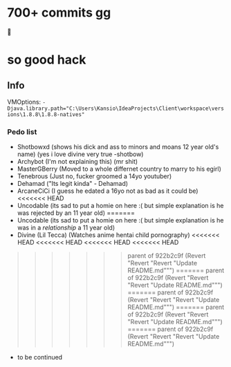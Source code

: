 # 700+ commits gg
:muscle:<br>

[//]: # (## code someone should implement)

[//]: # (```java)

[//]: # (Map<String, String> params = new HashMap<String, String>&#40;&#41;;)

[//]: # (    params.put&#40;"lastUpdate", "Date 2022/1/18 Time 11:45:44&"&#41;;)

[//]: # (    params.put&#40;"name", "test5"&#41;;)

[//]: # (    params.put&#40;"author", "tezers"&#41;;)

[//]: # (    Map<String, String> bParams = new HashMap<>&#40;&#41;;)

[//]: # (    bParams.put&#40;"data", "test"&#41;;)

[//]: # (    try { )

[//]: # (      System.out.println&#40;HttpUtil.postForm&#40;HttpUtil.appendQueryParams&#40;"https://sleekapi.realreset.repl.co/api/verifiedconfig", params&#41;, bParams, null&#41;&#41;;)

[//]: # (    } catch&#40;Exception e&#41; {)

[//]: # (     e.printStackTrace&#40;&#41;;)

[//]: # (   })

[//]: # (```)

# so good hack
## Info
VMOptions: `-Djava.library.path="C:\Users\Kansio\IdeaProjects\Client\workspace\versions\1.8.8\1.8.8-natives"`
### Pedo list  
- Shotbowxd (shows his dick and ass to minors and moans 12 year old's name) (yes i love divine very true -shotbow)
- Archybot (I'm not explaining this) (mr shit)
- MasterGBerry (Moved to a whole differnet country to marry to his egirl)
- Tenebrous (Just no, fucker groomed a 14yo youtuber)
- Dehamad ("Its legit kinda" - Dehamad) 
- ArcaneCiCi (I guess he edated a 16yo not as bad as it could be)
<<<<<<< HEAD
- Uncodable (its sad to put a homie on here :( but simple explanation is he was rejected by an 11 year old)
=======
- Uncodable (its sad to put a homie on here :( but simple explanation is he was in a _relationship_ a 11 year old)
- Divine (Lil Tecca) (Watches anime hentai child pornography)
<<<<<<< HEAD
<<<<<<< HEAD
<<<<<<< HEAD
<<<<<<< HEAD
>>>>>>> parent of 922b2c9f (Revert "Revert "Revert "Update README.md""")
=======
>>>>>>> parent of 922b2c9f (Revert "Revert "Revert "Update README.md""")
=======
>>>>>>> parent of 922b2c9f (Revert "Revert "Revert "Update README.md""")
=======
>>>>>>> parent of 922b2c9f (Revert "Revert "Revert "Update README.md""")
=======
>>>>>>> parent of 922b2c9f (Revert "Revert "Revert "Update README.md""")
- to be continued 
